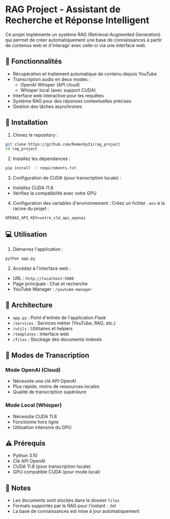 # RAG Project - Assistant de Recherche et Réponse Intelligent

Ce projet implémente un système RAG (Retrieval-Augmented Generation) qui permet de créer automatiquement une base de connaissances à partir de contenus web et d'interagir avec celle-ci via une interface web.

## 🌟 Fonctionnalités

- Récupération et traitement automatique de contenu depuis YouTube
- Transcription audio en deux modes :
  - OpenAI Whisper (API cloud)
  - Whisper local (avec support CUDA)
- Interface web interactive pour les requêtes
- Système RAG pour des réponses contextuelles précises
- Gestion des tâches asynchrones

## 🚀 Installation

1. Clonez le repository :
```bash
git clone https://github.com/Remenby31/rag_project
cd rag_project
```

2. Installez les dépendances :
```bash
pip install -r requirements.txt
```

3. Configuration de CUDA (pour transcription locale) :
- Installez CUDA 11.8
- Vérifiez la compatibilité avec votre GPU

4. Configuration des variables d'environnement :
Créez un fichier `.env` à la racine du projet :
```env
OPENAI_API_KEY=votre_clé_api_openai
```

## 💻 Utilisation

1. Démarrez l'application :
```bash
python app.py
```

2. Accédez à l'interface web :
- URL : `http://localhost:5000`
- Page principale : Chat et recherche
- YouTube Manager : `/youtube-manager`

## 🔧 Architecture

- `app.py` : Point d'entrée de l'application Flask
- `/services` : Services métier (YouTube, RAG, etc.)
- `/utils` : Utilitaires et helpers
- `/templates` : Interface web
- `/files` : Stockage des documents indexés

## 🔄 Modes de Transcription

### Mode OpenAI (Cloud)
- Nécessite une clé API OpenAI
- Plus rapide, moins de ressources locales
- Qualité de transcription supérieure

### Mode Local (Whisper)
- Nécessite CUDA 11.8
- Fonctionne hors ligne
- Utilisation intensive du GPU

## ⚠️ Prérequis

- Python 3.10
- Clé API OpenAI
- CUDA 11.8 (pour transcription locale)
- GPU compatible CUDA (pour mode local)

## 📝 Notes

- Les documents sont stockés dans le dossier `files`
- Formats supportés par le RAG pour l'instant : .txt
- La base de connaissances est mise à jour automatiquement
